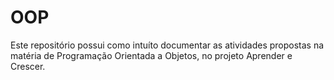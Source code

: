 # OOP
Este repositório possui como intuíto documentar as atividades propostas na matéria de Programação Orientada a Objetos, no projeto Aprender e Crescer.
